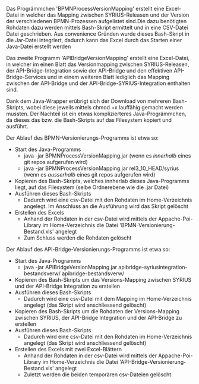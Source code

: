 Das Progrämmchen 'BPMNProcessVersionMapping' erstellt eine Excel-Datei in welcher das Mapping zwischen SYRIUS-Releasen und der Version der verschiedenen BPMN-Prozessen aufgelistet sind.Die dazu benötigten Rohdaten dazu werden mittels Bash-Skript ermittelt und in eine CSV-Datei Datei geschrieben. 
Aus convenience Gründen wurde dieses Bash-Skript in die Jar-Datei integriert, dadurch kann das Excel durch das Starten einer Java-Datei erstellt werden

Das zweite Programm 'APIBridgeVersionMapping' erstellt eine Excel-Datei, in welcher im einen Blatt das Versionmapping zwischen SYRIUS-Releasen, der API-Bridge-Integration sowie der API-Bridge und den effektiven API-Bridge-Services und in einem weiteren Blatt lediglich das Mapping zwischen der API-Bridge und der API-Bridge-SYRIUS-Integration enthalten sind.

Dank dem Java-Wrapper erübrigt sich der Download von mehreren Bash-Skripts, wobei diese jeweils mittels chmod +x lauffähig gemacht werden mussten. Der Nachteil ist ein etwas komplizierteres Java-Progrämmchen, da dieses das bzw. die Bash-Skripts auf das Filesystem kopiert und ausführt.

Der Ablauf des BPMN-Versionierungs-Programms ist etwa so:
- Start des Java-Programms
  - java -jar BPMNProcessVersionMapping.jar (wenn es _innerhalb_ eines git repos aufgerufen wird)
  - java -jar BPMNProcessVersionMapping.jar rel3_10_HEAD/syrius (wenn es _ausserhalb_ eines git repos aufgerufen wird)
- Kopieren des Bash-Skripts, welches innherlab dieses Java-Programms liegt, auf das Filesystem (selbe Ordnerebene wie die .jar Datei)
- Ausführen dieses Bash-Skripts
  - Dadurch wird eine csv-Datei mit den Rohdaten im Home-Verzeichnis angelegt. Im Anschluss an die Ausführung wird das Skript gelöscht
- Erstellen des Excels
  - Anhand der Rohdaten in der csv-Datei wird mittels der Appache-Poi-Library im Home-Verzeichnis die Datei 'BPMN-Versionierung-Bestand.xls' angelegt 
  - Zum Schluss werden die Rohdaten gelöscht

Der Ablauf des API-Bridge-Versionierungs-Programms ist etwa so:
- Start des Java-Programms
  - java -jar APIBridgeVersionMapping.jar apibridge-syriusintegration-bestandsverw/ apibridge-bestandsverw/
- Kopieren des Bash-Skripts um das Versions-Mapping zwischen SYRIUS und der API-Bridge Integration zu erstellen
- Ausführen dieses Bash-Skripts
  - Dadurch wird eine csv-Datei mit dem Mapping im Home-Verzeichnis angelegt (das Skript wird anschliessend gelöscht)
- Kopieren des Bash-Skripts um die Rohdaten der Versions-Mapping zwischen SYRIUS, der API-Bridge Integration und der API-Bridge zu erstellen
- Ausführen dieses Bash-Skripts
  - Dadurch wird eine csv-Datei mit den Rohdaten im Home-Verzeichnis angelegt (das Skript wird anschliessend gelöscht)
- Erstellen des Excels mit zwei Excel-Blättern
  - Anhand der Rohdaten in der csv-Datei wird mittels der Appache-Poi-Library im Home-Verzeichnis die Datei 'API-Bridge-Versionierung-Bestand.xls' angelegt 
  - Zuletzt werden die beiden temporären csv-Dateien gelöscht
